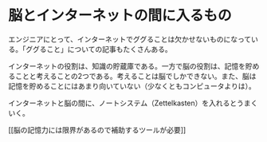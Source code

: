 # 脳とインターネットの間に入るもの

エンジニアにとって、インターネットでググることは欠かせないものになっている。「ググること」についての記事もたくさんある。

インターネットの役割は、知識の貯蔵庫である。一方で脳の役割は、記憶を貯めることと考えることの2つである。考えることは脳でしかできない。また、脳は記憶を貯めることにはあまり向いていない（少なくともコンピュータよりは）。

インターネットと脳の間に、ノートシステム（Zettelkasten）を入れるとうまくいく。

[[脳の記憶力には限界があるので補助するツールが必要]]